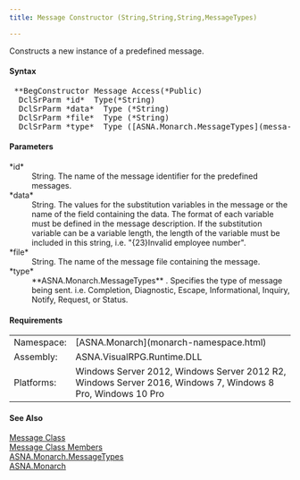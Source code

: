 ```yaml
---
title: Message Constructor (String,String,String,MessageTypes)

---
```


Constructs a new instance of a predefined message.

#### Syntax
<pre class="syntax"> **BegConstructor Message Access(*Public)
  DclSrParm *id*  Type(*String)
  DclSrParm *data*  Type (*String)
  DclSrParm *file*  Type (*String)
  DclSrParm *type*  Type ([ASNA.Monarch.MessageTypes](messa-ge-types-enumeration.html))**       </pre>

#### Parameters
<dl>
        <dt>
 *id* 
        </dt>
        <dd>String. The name of the message identifier for the
        predefined messages.</dd>
        <dt>
 *data* 
        </dt>
        <dd>String. The values for the substitution variables in
        the message or the name of the field containing the data.
        The format of each variable must be defined in the message
        description.   If the substitution variable
        can be a variable length, the length of
        the variable must be included in this string,
        i.e. "{23}Invalid employee number". </dd>
        <dt>
 *file* 
        </dt>
        <dd>String. The name of the message file containing the
        message.</dd>
        <dt>
 *type* 
        </dt>
        <dd>
 **ASNA.Monarch.MessageTypes** . Specifies the
        type of message being sent. i.e. Completion, Diagnostic,
        Escape, Informational, Inquiry, Notify, Request, or
        Status.</dd>
</dl>

<!-- start -->

#### Requirements
<table class="dttable" cellspacing="0" cellpadding="4" width="60%">
           <colgroup>
            <col width="15%" style="font-weight:bold" />
            <col width="85%" />
          </colgroup>
          <tr>
            <td>Namespace:</td>
            <td>[ASNA.Monarch](monarch-namespace.html)</td>
          </tr>
          <tr>
            <td>Assembly:</td>
            <td>ASNA.VisualRPG.Runtime.DLL</td>
          </tr>
         <tr>
            <td>Platforms:</td>
            <td> Windows Server 2012, Windows Server 2012 R2, Windows Server 2016, Windows 7, Windows 8 Pro, Windows 10 Pro</td>
         </tr>
</table>

<!-- end -->

#### See Also
[Message Class](message-class.html) <br /> [Message Class Members](message-class-members.html) <br /> [ ASNA.Monarch.MessageTypes](messa-ge-types-enumeration.html) <br /> [ASNA.Monarch](monarch-namespace.html)
